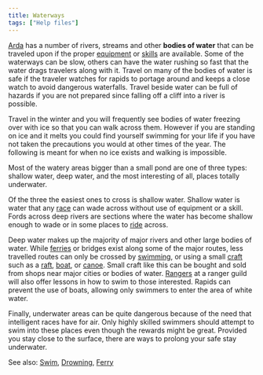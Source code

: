 ```yaml
---
title: Waterways
tags: ["Help files"]
---
```

[Arda](Arda "wikilink") has a number of rivers, streams and other
**bodies of water** that can be traveled upon if the proper
[equipment](equipment "wikilink") or [skills](skill "wikilink") are
available. Some of the waterways can be slow, others can have the water
rushing so fast that the water drags travelers along with it. Travel on
many of the bodies of water is safe if the traveler watches for rapids
to portage around and keeps a close watch to avoid dangerous waterfalls.
Travel beside water can be full of hazards if you are not prepared since
falling off a cliff into a river is possible.

Travel in the winter and you will frequently see bodies of water
freezing over with ice so that you can walk across them. However if you
are standing on ice and it melts you could find yourself swimming for
your life if you have not taken the precautions you would at other times
of the year. The following is meant for when no ice exists and walking
is impossible.

Most of the watery areas bigger than a small pond are one of three
types: shallow water, deep water, and the most interesting of all,
places totally underwater.

Of the three the easiest ones to cross is shallow water. Shallow water
is water that any [race](race "wikilink") can wade across without use of
equipment or a skill. Fords across deep rivers are sections where the
water has become shallow enough to wade or in some places to
[ride](ride "wikilink") across.

Deep water makes up the majority of major rivers and other large bodies
of water. While [ferries](ferry "wikilink") or bridges exist along some
of the major routes, less travelled routes can only be crossed by
[swimming](swim "wikilink"), or using a small [craft](boat "wikilink")
such as a [raft](raft "wikilink"),
[boat](light_boat_of_reeds "wikilink"), or [canoe](canoe "wikilink").
Small craft like this can be bought and sold from shops near major
cities or bodies of water. [Rangers](Ranger "wikilink") at a ranger
guild will also offer lessons in how to swim to those interested. Rapids
can prevent the use of boats, allowing only swimmers to enter the area
of white water.

Finally, underwater areas can be quite dangerous because of the need
that intelligent races have for air. Only highly skilled swimmers should
attempt to swim into these places even though the rewards might be
great. Provided you stay close to the surface, there are ways to prolong
your safe stay underwater.

See also: [Swim](Swim "wikilink"), [Drowning](Drowning "wikilink"),
[Ferry](Ferry "wikilink")
